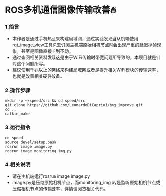 # ROS多机通信图像传输改善:fire:
### 1.简言
- 本作者是通过手机热点来构建局域网，通过实验发现当从机端使用rqt_image_view工具包去订阅主机端原始相机节点时会出现严重的延迟掉帧现象，甚至是图像直接卡到不动。
- 通过查阅相关资料发现这是由于WiFi传输时带宽问题所导致的，本项目就是针对这个问题所写。
- 建议使用千兆以上的网络来构建局域网或者是提升相关WiFi模块的传输速率，也就是改善相关硬件设备。
### 2.操作步骤
```
mkdir -p ~/speed/src && cd speed/src
git clone https://github.com/LeonardoDiCaprio1/img_improve.git
cd ..
catkin_make
```
### 3.运行指令
```
cd speed 
source devel/setup.bash
rosrun image image.py
rosrun image monitoring_img.py
```
### 4.相关说明
- 请在主机端运行rosrun image image.py
- image.py是压缩原始相机节点，而monitoring_img.py是监听原始相机节点或压缩相机节点的传输速率，详情请阅览相关代码。
